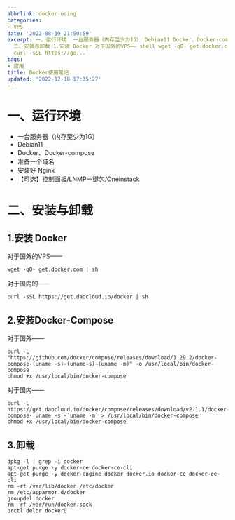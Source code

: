 ```yaml
---
abbrlink: docker-using
categories:
- VPS
date: '2022-08-19 21:50:59'
excerpt: 一、运行环境  一台服务器（内存至少为1G） Debian11 Docker、Docker-compose 准备一个域名 安装好 Nginx 【可选】控制面板/LNMP一键包/Oneinstack
  二、安装与卸载 1.安装 Docker 对于国外的VPS—— shell wget -qO- get.docker.com | sh 对于国内的—— shell
  curl -sSL https://ge...
tags:
- 应用
title: Docker使用笔记
updated: '2022-12-18 17:35:27'
---
```

# 一、运行环境

* 一台服务器（内存至少为1G）
* Debian11
* Docker、Docker-compose
* 准备一个域名
* 安装好 Nginx
* 【可选】控制面板/LNMP一键包/Oneinstack

# 二、安装与卸载

## 1.安装 Docker

对于国外的VPS——

```shell
wget -qO- get.docker.com | sh
```

对于国内的——

```shell
curl -sSL https://get.daocloud.io/docker | sh
```

## 2.安装Docker-Compose

对于国外——

```shell
curl -L "https://github.com/docker/compose/releases/download/1.29.2/docker-compose-(uname -s)-(uname−s)−(uname -m)" -o /usr/local/bin/docker-compose
chmod +x /usr/local/bin/docker-compose
```

对于国内——

```shell
curl -L https://get.daocloud.io/docker/compose/releases/download/v2.1.1/docker-compose-`uname -s`-`uname -m` > /usr/local/bin/docker-compose
chmod +x /usr/local/bin/docker-compose
```

## 3.卸载

```shell
dpkg -l | grep -i docker
apt-get purge -y docker-ce docker-ce-cli
apt-get purge -y docker-engine docker docker.io docker-ce docker-ce-cli
rm -rf /var/lib/docker /etc/docker
rm /etc/apparmor.d/docker
groupdel docker
rm -rf /var/run/docker.sock
brctl delbr docker0
```
